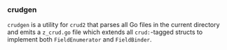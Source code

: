 ### crudgen

`crudgen` is a utility for `crud2` that parses all Go files in the current directory and emits a `z_crud.go` file which extends all `crud:`-tagged structs to implement both `FieldEnumerator` and `FieldBinder`.
